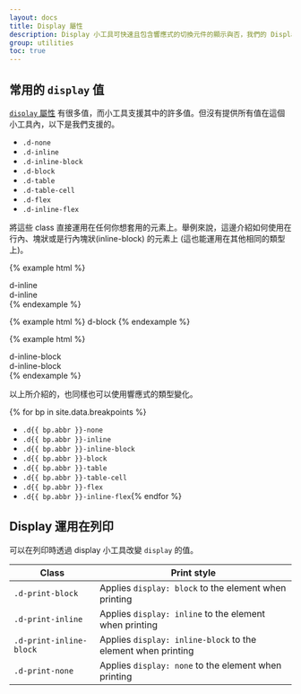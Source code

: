 ```yaml
---
layout: docs
title: Display 屬性
description: Display 小工具可快速且包含響應式的切換元件的顯示與否，我們的 Display 小工具包含許多常用的值，另外在列印時也能使用。
group: utilities
toc: true
---
```


## 常用的 `display` 值

[`display` 屬性](https://developer.mozilla.org/en-US/docs/Web/CSS/display) 有很多值，而小工具支援其中的許多值。但沒有提供所有值在這個小工具內，以下是我們支援的。

- `.d-none`
- `.d-inline`
- `.d-inline-block`
- `.d-block`
- `.d-table`
- `.d-table-cell`
- `.d-flex`
- `.d-inline-flex`

將這些 class 直接運用在任何你想套用的元素上。舉例來說，這邊介紹如何使用在行內、塊狀或是行內塊狀(inline-block) 的元素上 (這也能運用在其他相同的類型上)。

{% example html %}
<div class="d-inline bg-success">d-inline</div>
<div class="d-inline bg-success">d-inline</div>
{% endexample %}

{% example html %}
<span class="d-block bg-primary">d-block</span>
{% endexample %}

{% example html %}
<div class="d-inline-block bg-warning">d-inline-block</div>
<div class="d-inline-block bg-warning">d-inline-block</div>
{% endexample %}

以上所介紹的，也同樣也可以使用響應式的類型變化。

{% for bp in site.data.breakpoints %}
- `.d{{ bp.abbr }}-none`
- `.d{{ bp.abbr }}-inline`
- `.d{{ bp.abbr }}-inline-block`
- `.d{{ bp.abbr }}-block`
- `.d{{ bp.abbr }}-table`
- `.d{{ bp.abbr }}-table-cell`
- `.d{{ bp.abbr }}-flex`
- `.d{{ bp.abbr }}-inline-flex`{% endfor %}

## Display 運用在列印

可以在列印時透過 display 小工具改變 `display` 的值。

| Class | Print style |
| --- | --- |
| `.d-print-block` | Applies `display: block` to the element when printing |
| `.d-print-inline` | Applies `display: inline` to the element when printing |
| `.d-print-inline-block` | Applies `display: inline-block` to the element when printing |
| `.d-print-none` | Applies `display: none` to the element when printing |
